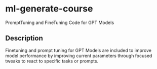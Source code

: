 # ml-generate-course
PromptTuning and FineTuning Code for GPT Models

## Description
Finetuning and prompt tuning for GPT Models are included to improve model performance by improving current parameters through focused tweaks to react to specific tasks or prompts.
